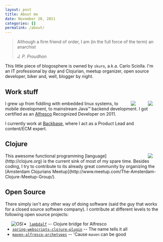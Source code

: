```yaml
---
layout: post
title: About me
date: November 20, 2011
categories: []
permalink: /about/
---
```


> Although a firm friend of order, I am (in the full force of the term) an anarchist
>
> *J. P. Proudhon*

This little piece of blogosphere is owned by `skuro`, a.k.a. Carlo
Sciolla. I'm an IT professional by day and Clojurian,
meetup organizer, open source developer, biker and, well, blogger by
night.

Work stuff
------------------------

<img src="http://krypthonas.de/images/alfresco_thumb.png" style="float:right; margin: 0px 20px" />

<img src="http://profile.ak.fbcdn.net/hprofile-ak-snc4/23271_352288013495_939_q.jpg" style="float:right; margin: 0px 20px" />

I grew up from fiddling with embedded linux systems, to mobile
development, to mainstream Java&trade; backend development. I got
certified as an [Alfresco](http://www.alfresco.com) Recognized Developer on 2011.

I currently work at [Backbase](http://www.backbase.com), where I act
as a Product Lead and content/ECM expert.

Clojure
-------

<img src="http://clojure.org/file/view/clojure-icon.gif" style="float:right; margin: 0px 20px;" />
This awesome functional programming [language](http://clojure.org) is the current sink of most of my spare time. Besides coding, I try to contribute to its already great community by organizing the [Amsterdam Clojurians Meetup](http://www.meetup.com/The-Amsterdam-Clojure-Meetup-Group/).

Open Source
-----------

There simply isn't any other way of doing software (said the guy that
works for a closed source software company). I contribute at different
levels to the following open source projects:

<img src="http://www.elementmypc.com/main/images/featured/opensource.png" alt="OSI" style="float:left; margin: 0px 20px;" />

* [`lambdalf`](https://lambdalf.skuro.tk) -- Clojure bridge for Alfresco
* [`spring-webscripts-clojure-plugin`](https://github.com/skuro/spring-webscripts-clojure-plugin) -- The name tells it all
* [`maven-alfresco-archetypes`](http://code.google.com/p/maven-alfresco-archetypes/) -- 'Cause `maven` can be good
